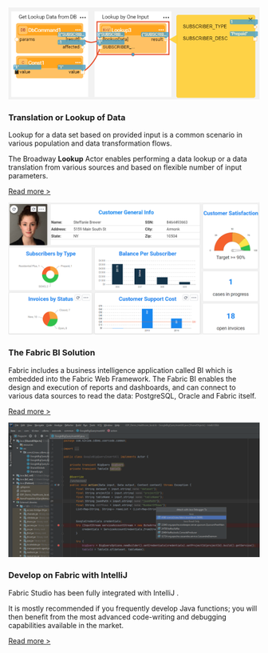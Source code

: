 <!--block-->

<img src="images/lookup_1.PNG"  />

### Translation or Lookup of Data

Lookup for a data set based on provided input is a common scenario in various population and data transformation flows. 

The Broadway **Lookup** Actor enables performing a data lookup or a data translation from various sources and based on flexible number of input parameters.

[Read more >](20220314_lookup_actor.md)



<!--block-->

<img src="images/bi_1.PNG" style="zoom:80%;" />



### The Fabric BI Solution

Fabric includes a business intelligence application called BI which is embedded into the Fabric Web Framework. The Fabric BI enables the design and execution of reports and dashboards, and can connect to various data sources to read the data: PostgreSQL, Oracle and Fabric itself. 

[Read more >](20220221_fabric_bi.md)

<!--block-->

<img src="images/04_15_03_attach.png" style="zoom:80%;" />



### Develop on Fabric with IntelliJ

Fabric Studio has been fully integrated with IntelliJ . 

It is mostly recommended if you frequently develop Java functions; you will then benefit from the most advanced code-writing and debugging capabilities available in the market.  

[Read more >](20210822_fabric_intelliJ.md)

<!--block-->

